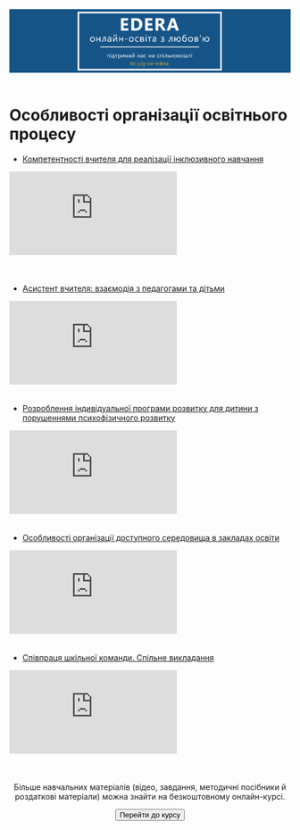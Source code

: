 <div align="center">
<a href="https://biggggidea.com/project/edera-onlajn-osvita-z-lyubovyu/" target="_blank"><img src="000.png" width="1000" /></a>
</div>
<br>

<h1>Особливості організації освітнього процесу</h1>

<div>
  <!-- Nav tabs -->
  <ul class="nav nav-tabs" role="tablist">
    <li role="presentation" class="active"><a href="#home" aria-controls="home" role="tab" data-toggle="tab">Компетентності вчителя для реалізації інклюзивного навчання</a></li>
  </ul>
  <!-- Tab panes -->
  <div class="tab-content">
    <div role="tabpanel" class="tab-pane active" id="home">
<div class="embed-responsive embed-responsive-16by9">
<iframe class="embed-responsive-item" src="https://www.youtube.com/embed/hrx7gGhD9v8" frameborder="0" allowfullscreen></iframe>
</div>
    </div>
</div>
</div>
<br>

<br>

<div>
  <!-- Nav tabs -->
  <ul class="nav nav-tabs" role="tablist">
    <li role="presentation" class="active"><a href="#02" aria-controls="02" role="tab" data-toggle="tab">Асистент вчителя: взаємодія з педагогами та дітьми</a></li>
  </ul>
  <!-- Tab panes -->
  <div class="tab-content">
    <div role="tabpanel" class="tab-pane active" id="02">
<div class="embed-responsive embed-responsive-16by9">
<iframe class="embed-responsive-item" src="https://www.youtube.com/embed/MTE32_A66AY" frameborder="0" allowfullscreen></iframe>
</div>
</div>
</div>
</div>

<br>

<div>
  <!-- Nav tabs -->
  <ul class="nav nav-tabs" role="tablist">
    <li role="presentation" class="active"><a href="#03" aria-controls="03" role="tab" data-toggle="tab">Розроблення індивідуальної програми розвитку для дитини з порушеннями психофізичного розвитку</a></li>
  </ul>
  <!-- Tab panes -->
  <div class="tab-content">
    <div role="tabpanel" class="tab-pane active" id="03">
<div class="embed-responsive embed-responsive-16by9">
<iframe class="embed-responsive-item" src="https://www.youtube.com/embed/f8FN0aGbZrY" frameborder="0" allowfullscreen></iframe>
</div>
</div>
</div>
</div>

<br>

<div>
  <!-- Nav tabs -->
  <ul class="nav nav-tabs" role="tablist">
    <li role="presentation" class="active"><a href="#06" aria-controls="06" role="tab" data-toggle="tab">Особливості організації доступного середовища в закладах освіти</a></li> 
  </ul>
  <!-- Tab panes -->
  <div class="tab-content">
    <div role="tabpanel" class="tab-pane active" id="06">
<div class="embed-responsive embed-responsive-16by9">
<iframe class="embed-responsive-item" src="https://www.youtube.com/embed/pyIVGOfIdLs" frameborder="0" allowfullscreen></iframe>
</div>
</div>
</div>
</div>

<br>

<div>
  <!-- Nav tabs -->
  <ul class="nav nav-tabs" role="tablist">
    <li role="presentation" class="active"><a href="#08" aria-controls="08" role="tab" data-toggle="tab">Співпраця шкільної команди. Спільне викладання</a></li>
  </ul>
  <!-- Tab panes -->
  <div class="tab-content">
    <div role="tabpanel" class="tab-pane active" id="08">
<div class="embed-responsive embed-responsive-16by9">
<iframe class="embed-responsive-item" src="https://www.youtube.com/embed/w82nGhTOih0" frameborder="0" allowfullscreen></iframe>
</div>
</div>
</div>
</div>
<br>

<div class="eoz-text">
<br>
<p align="center">Більше навчальних матеріалів (відео, завдання, методичні посібники й роздаткові матеріали) можна знайти на безкоштовному онлайн-курсі.</p>
<p><center><a href="https://courses.ed-era.com/courses/course-v1:MON-EDERA-OSVITORIA+ST101+st101/about" target="_blank"><button type="button" class="btn btn-primary" aria-haspopup="true" aria-expanded="false">Перейти до курсу</button></a></center></p>
</div>